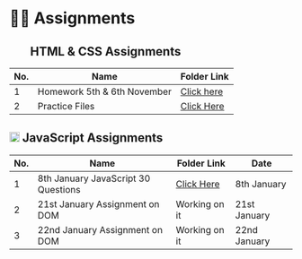 # 👨‍💻 Assignments

## <img height="16px" src="https://www.w3.org/html/logo/badge/html5-badge-h-solo.png"><img height="16px" src="https://user-images.githubusercontent.com/110087385/210600757-c5cd4168-1913-4cb9-8c09-1d43f9a7565b.png"> HTML & CSS Assignments

| No. 	| **Name**                    	| **Folder Link**                                   	          |
|-----	|-----------------------------	|-------------------------------------------------------------    |
| 1   	| Homework 5th & 6th November 	| [Click here](./5th%20%26%206th%20Nov%20homework/) 	          |
| 2   	| Practice Files              	| [Click Here](../Other%20Practices/HTML%20%26%20CSS%20Practice/) |





## <img height="18px" src="https://user-images.githubusercontent.com/110087385/214230548-73bce776-1fc4-4373-bca2-29b1213e0062.jpg"> JavaScript Assignments

| No. 	| **Name**                            	| **Folder Link**                                                                	| **Date**     	|
|-----	|-------------------------------------	|--------------------------------------------------------------------------------	|--------------	|
| 1   	| 8th January JavaScript 30 Questions 	| [Click Here](./JavaScript%20Assignments/8th%20Jan%20JavaScript%20Assignments/) 	| 8th January  	|
| 2   	| 21st January Assignment on DOM      	| Working on it                                	| 21st January 	|
| 3   	| 22nd January Assignment on DOM      	| Working on it                               	| 22nd January 	|
